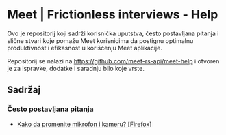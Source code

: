 
# Meet | Frictionless interviews - Help

Ovo je repositorij koji sadrži korisnička uputstva, često postavljana pitanja i slične stvari koje pomažu Meet korisnicima da postignu optimalnu produktivnost i efikasnost u korišćenju Meet aplikacije.

Repositorij se nalazi na https://github.com/meet-rs-api/meet-help i otvoren je za ispravke, dodatke i saradnju bilo koje vrste.

## Sadržaj

### Često postavljana pitanja

- [Kako da promenite mikrofon i kameru? [Firefox]](help-config-firefox.md)
